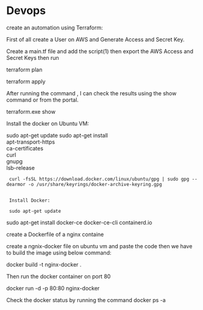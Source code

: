 # Devops
create an automation using Terraform:

First of all create a User on AWS and Generate Access and Secret Key.

Create a main.tf file and add the script(1) then export the AWS Access and Secret Keys then run 

terraform plan

terraform apply

After running the command , I can check the results using the show command or from the portal.

terraform.exe show 

Install the docker on Ubuntu VM:

 sudo apt-get update
 sudo apt-get install \
    apt-transport-https \
    ca-certificates \
    curl \
    gnupg \
    lsb-release
	
	 curl -fsSL https://download.docker.com/linux/ubuntu/gpg | sudo gpg --dearmor -o /usr/share/keyrings/docker-archive-keyring.gpg
	 
	 
	 Install Docker:
	 
	 sudo apt-get update
 sudo apt-get install docker-ce docker-ce-cli containerd.io

create a Dockerfile of a nginx containe

create a ngnix-docker file on ubuntu vm and paste the code then we have to build the image using below command:


docker build -t nginx-docker .

Then run the docker container on port 80

docker run -d -p 80:80 nginx-docker

Check the docker status by running the command docker ps -a
